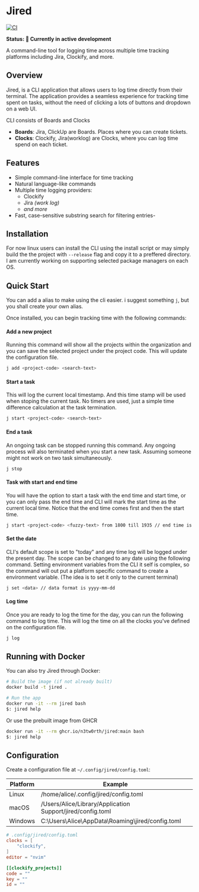 # Jired

[![CI](https://github.com/n3tw0rth/jired/actions/workflows/github-actions.yml/badge.svg)](https://github.com/n3tw0rth/jired/actions/workflows/github-actions.yml)

**Status: 🚧 Currently in active development**

A command-line tool for logging time across multiple time tracking platforms including Jira, Clockify, and more.

## Overview

Jired, is a CLI application that allows users to log time directly from their terminal. The application provides a seamless experience for tracking time spent on tasks, without the need of clicking a lots of buttons and dropdown on a web UI.


CLI consists of Boards and Clocks
- __Boards__: Jira, ClickUp are Boards. Places where you can create tickets.
- __Clocks__: Clockify, Jira(worklog) are Clocks, where you can log time spend on each ticket.


## Features

- Simple command-line interface for time tracking
- Natural language-like commands
- Multiple time logging providers:
  - Clockify
  - Jira _(work log)_
  - _and more_
- Fast, case-sensitive substring search for filtering entries- 

## Installation
For now linux users can install the CLI using the install script or may simply build the the project with `--release` flag and copy it to a preffered directory. I am currently working on supporting selected package managers on each OS.


## Quick Start

You can add a alias to make using the cli easier. i suggest something `j`, but you shall create your own alias.

Once installed, you can begin tracking time with the following commands:


#### Add a new project
Running this command will show all the projects within the organization and you can save the selected project under the project code. This will update the configuration file.
```bash
j add <project-code> <search-text>
```

#### Start a task
This will log the current local timestamp. And this time stamp will be used when stoping the current task. No timers are used, just a simple time difference calculation at the task termination. 
```bash
j start <project-code> <search-text>
```

#### End a task
An ongoing task can be stopped running this command. Any ongoing process will also terminated when you start a new task. Assuming someone might not work on two task simultaneously.
```bash
j stop
```

#### Task with start and end time
You will have the option to start a task with the end time and start time, or you can only pass the end time and CLI will mark the start time as the current local time. Notice that the end time comes first and then the start time. 
```bash
j start <project-code> <fuzzy-text> from 1800 till 1935 // end time is 07:35 PM
```

#### Set the date
CLI's default scope is set to "today" and any time log will be logged under the present day. The scope can be changed to any date using the following command. Setting environment variables from the CLI it self is complex, so the command will out put a platform specific command to create a environment variable. (The idea is to set it only to the current terminal)
```bash
j set <data> // data format is yyyy-mm-dd
```

#### Log time
Once you are ready to log the time for the day, you can run the following command to log time. This will log the time on all the clocks you've defined on the configuration file. 
```bash
j log
```


## Running with Docker

You can also try Jired through Docker:

```bash
# Build the image (if not already built)
docker build -t jired .

# Run the app
docker run -it --rm jired bash
$: jired help
```

Or use the prebuilt image from GHCR

```bash
docker run -it --rm ghcr.io/n3tw0rth/jired:main bash
$: jired help
```

## Configuration

Create a configuration file at `~/.config/jired/config.toml`:

 |Platform |  Example                                                    |
 | ------- |  ----------------------------------------                   |
 | Linux   |  /home/alice/.config/jired/config.toml                      |
 | macOS   |  /Users/Alice/Library/Application Support/jired/config.toml |
 | Windows |  C:\Users\Alice\AppData\Roaming\jired/config.toml           |

```toml
# .config/jired/config.toml
clocks = [
    "clockify",
]
editor = "nvim"

[[clockify_projects]]
code = ""
key = ""
id = ""
            
```
